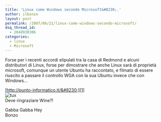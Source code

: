 ```yaml
---
title: 'Linux come Windows secondo Microsoft&#8230;.'
author: ilbonzo
layout: post
permalink: /2007/06/21/linux-come-windows-secondo-microsoft/
dsq_thread_id:
  - 2048930306
categories:
  - linux
  - Microsoft
---
```

Forse per i recenti accordi stipulati tra la casa di Redmond e alcuni distributori di Linux, forse per dimostrare che anche Linux sarà di proprietà microsoft, comunque un utente Ubuntu ha raccontato, e filmato di essere riuscito a passare il controllo WGA con la sua Ubuntu invece che con Windows&#8230;

[http://punto-informatico.it/&#8230;][1]  
![tux][2]  
Deve ringraziare Wine?!

Gabba Gabba Hey  
Bonzo

<div class='kindleWidget kindleLight' >
  
</div>



 [1]: http://punto-informatico.it/p.aspx?i=2022017
 [2]: http://magni.me/wp-content/uploads/2007/06/ce-impact-va-avea-windows-vista-asupra-linux-2.jpg